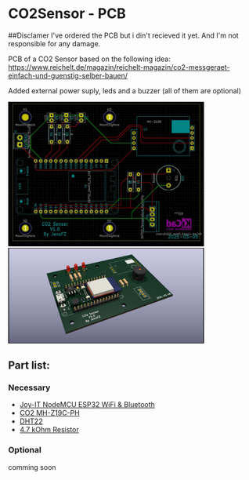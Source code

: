 # CO2Sensor - PCB

##Disclamer 
I've ordered the PCB but i din't recieved it yet.
And I'm not responsible for any damage.


PCB of a CO2 Sensor based on the following idea: https://www.reichelt.de/magazin/reichelt-magazin/co2-messgeraet-einfach-und-guenstig-selber-bauen/

Added external power suply, leds and a buzzer (all of them are optional)

<img src="https://github.com/JensFZ/CO2Sensor_PCB/raw/main/Images/CO2Sensor%20V1.0.jpg" width="400">
<img src="https://raw.githubusercontent.com/JensFZ/CO2Sensor_PCB/main/Images/CO2Sensor%20V1.0%20-%204.jpg" width=400">


## Part list:

### Necessary
- [Joy-IT NodeMCU ESP32 WiFi & Bluetooth](https://www.reichelt.de/nodemcu-esp32-wifi-und-bluetooth-modul-debo-jt-esp32-p219897.html)
- [CO2 MH-Z19C-PH](https://www.reichelt.de/infrarot-co2-sensor-mh-z19c-pinleiste-rm-2-54-co2-mh-z19c-ph-p297320.html)
- [DHT22](https://www.reichelt.de/entwicklerboards-temperatur-feuchtigkeitssensor-dht22-debo-dht-22-p224218.html)
- [4.7 kOhm Resistor](https://www.reichelt.de/widerstand-kohleschicht-4-7-kohm-0207-250-mw-5--1-4w-4-7k-p1425.html)

### Optional

comming soon

